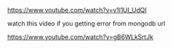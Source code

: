 https://www.youtube.com/watch?v=y1l1UI_UdQI

watch this video if you getting error from mongodb url 

https://www.youtube.com/watch?v=gB6WLkSrtJk